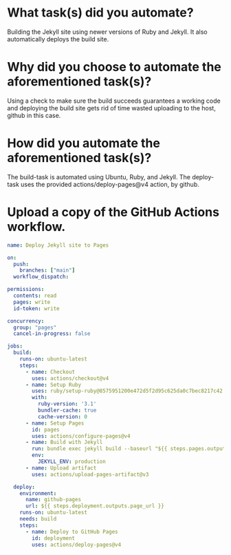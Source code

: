 # What task(s) did you automate?

Building the Jekyll site using newer versions of Ruby and Jekyll. It also automatically deploys the build site.			 					

# Why did you choose to automate the aforementioned task(s)?

Using a check to make sure the build succeeds guarantees a working code and deploying the build site gets rid of time wasted uploading to the host, github in this case. 

# How did you automate the aforementioned task(s)?

The build-task is automated using Ubuntu, Ruby, and Jekyll.
The deploy-task uses the provided actions/deploy-pages@v4 action, by github.

# Upload a copy of the GitHub Actions workflow. 
```yaml
name: Deploy Jekyll site to Pages

on:
  push:
    branches: ["main"]
  workflow_dispatch:

permissions:
  contents: read
  pages: write
  id-token: write

concurrency:
  group: "pages"
  cancel-in-progress: false

jobs:
  build:
    runs-on: ubuntu-latest
    steps:
      - name: Checkout
        uses: actions/checkout@v4
      - name: Setup Ruby
        uses: ruby/setup-ruby@8575951200e472d5f2d95c625da0c7bec8217c42 # v1.161.0
        with:
          ruby-version: '3.1'
          bundler-cache: true
          cache-version: 0
      - name: Setup Pages
        id: pages
        uses: actions/configure-pages@v4
      - name: Build with Jekyll
        run: bundle exec jekyll build --baseurl "${{ steps.pages.outputs.base_path }}"
        env:
          JEKYLL_ENV: production
      - name: Upload artifact
        uses: actions/upload-pages-artifact@v3

  deploy:
    environment:
      name: github-pages
      url: ${{ steps.deployment.outputs.page_url }}
    runs-on: ubuntu-latest
    needs: build
    steps:
      - name: Deploy to GitHub Pages
        id: deployment
        uses: actions/deploy-pages@v4
```
